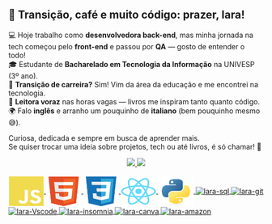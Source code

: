 ## 🔁 Transição, café e muito código: prazer, Iara!

💻 Hoje trabalho como **desenvolvedora back-end**, mas minha jornada na tech começou pelo **front-end** e passou por **QA** — gosto de entender o todo!  
🎓 Estudante de **Bacharelado em Tecnologia da Informação** na UNIVESP (3º ano).  
🔄 **Transição de carreira?** Sim! Vim da área da educação e me encontrei na tecnologia.  
📖 **Leitora voraz** nas horas vagas — livros me inspiram tanto quanto código.  
🌍 Falo **inglês** e arranho um pouquinho de **italiano** (bem pouquinho mesmo 😅).

Curiosa, dedicada e sempre em busca de aprender mais.  
Se quiser trocar uma ideia sobre projetos, tech ou até livros, é só chamar! 🚀








<div align="center">
  <a href="https://github.com/IaraSilvia">
  <img height="180em" src="https://github-readme-stats.vercel.app/api?username=IaraSilvia&show_icons=true&theme=midnight-purple&include_all_commits=true&count_private=true"/>
  <img height="180em" src="https://github-readme-stats.vercel.app/api/top-langs/?username=IaraSilvia&layout=compact&langs_count=7&theme=midnight-purple"/>
</div>

  <div align="center" style="display: inline"><br>
  <img align="center" alt="Iara-Js" height="60" width="70" src="https://raw.githubusercontent.com/devicons/devicon/master/icons/javascript/javascript-plain.svg">
  <img align="center" alt="Iara-HTML" height="60" width="70" src="https://raw.githubusercontent.com/devicons/devicon/master/icons/html5/html5-original.svg">
  <img align="center" alt="Iara-CSS" height="60" width="70"" src="https://raw.githubusercontent.com/devicons/devicon/master/icons/css3/css3-original.svg">
  <img align="center" alt="Iara-React" height="60" width="70" src="https://raw.githubusercontent.com/devicons/devicon/master/icons/react/react-original.svg">
  <img align="center" alt="Iara-Python" height="60" width="70" src="https://raw.githubusercontent.com/devicons/devicon/master/icons/python/python-original.svg"> 
  <img align="center" alt="Iara-sql" height="60" width="70" src="https://cdn.jsdelivr.net/gh/devicons/devicon@latest/icons/azuresqldatabase/azuresqldatabase-original.svg" />
  <img align="center" alt="Iara-git" height="60" width="70"  src="https://cdn.jsdelivr.net/gh/devicons/devicon@latest/icons/git/git-original.svg" />
  <img align="center" alt="Iara-Vscode" height="60" width="70" src="https://cdn.jsdelivr.net/gh/devicons/devicon@latest/icons/vscode/vscode-original.svg" />
  <img align="center" alt="Iara-insomnia" height="60" width="70" src="https://cdn.jsdelivr.net/gh/devicons/devicon@latest/icons/insomnia/insomnia-original.svg" />
  <img align="center" alt="Iara-canva" height="60" width="70" src="https://cdn.jsdelivr.net/gh/devicons/devicon@latest/icons/canva/canva-original.svg" />
  <img align="center" alt="Iara-amazon" height="50" width="60" src="https://cdn.jsdelivr.net/gh/devicons/devicon@latest/icons/amazonwebservices/amazonwebservices-original-wordmark.svg" />
                             
          
                 
 
     
</div>
  


  
 
  
